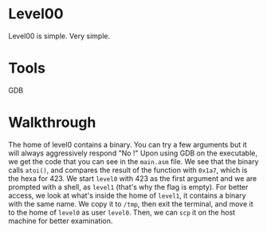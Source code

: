 # Level00
Level00 is simple. Very simple.

# Tools
GDB

# Walkthrough
The home of level0 contains a binary. You can try a few arguments but it will always aggressively respond "No !"
Upon using GDB on the executable, we get the code that you can see in the `main.asm` file.
We see that the binary calls `atoi()`, and compares the result of the function with `0x1a7`, which is the hexa for 423.
We start `level0` with 423 as the first argument and we are prompted with a shell, as `level1` (that's why the flag is empty).
For better access, we look at what's inside the home of `level1`, it contains a binary with the same name.
We copy it to `/tmp`, then exit the terminal, and move it to the home of `level0` as user `level0`.
Then, we can `scp` it on the host machine for better examination.